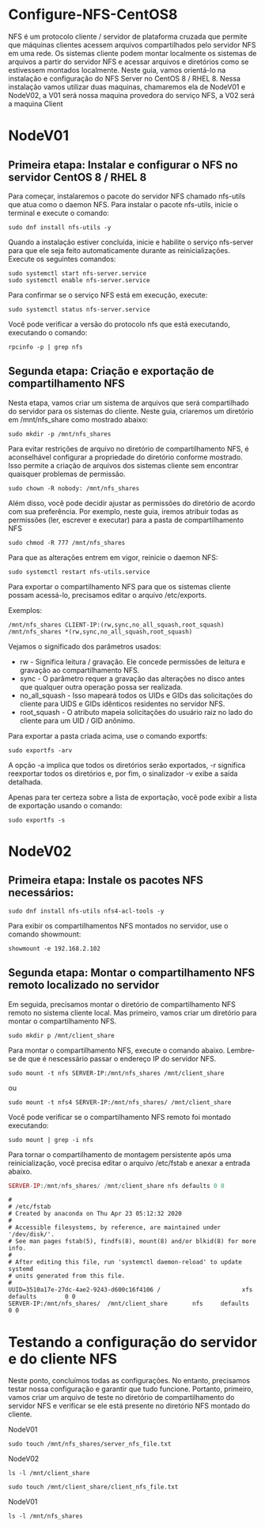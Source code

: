 # Configure-NFS-CentOS8
NFS é um protocolo cliente / servidor de plataforma cruzada que permite que máquinas clientes acessem arquivos compartilhados pelo servidor NFS em uma rede. Os sistemas cliente podem montar localmente os sistemas de arquivos a partir do servidor NFS e acessar arquivos e diretórios como se estivessem montados localmente. Neste guia, vamos orientá-lo na instalação e configuração do NFS Server no CentOS 8 / RHEL 8. Nessa instalação vamos utilizar duas maquinas, chamaremos ela de NodeV01 e NodeV02, a V01 será nossa maquina provedora do serviço NFS, a V02 será a maquina Client 

# NodeV01

## Primeira etapa: Instalar e configurar o NFS no servidor CentOS 8 / RHEL 8
Para começar, instalaremos o pacote do servidor NFS chamado nfs-utils que atua como o daemon NFS. Para instalar o pacote nfs-utils, inicie o terminal e execute o comando:

```console
sudo dnf install nfs-utils -y
```
Quando a instalação estiver concluída, inicie e habilite o serviço nfs-server para que ele seja feito automaticamente durante as reinicializações. Execute os seguintes comandos:

```console
sudo systemctl start nfs-server.service
sudo systemctl enable nfs-server.service
```

Para confirmar se o serviço NFS está em execução, execute:

```console
sudo systemctl status nfs-server.service
```

Você pode verificar a versão do protocolo nfs que está executando, executando o comando:

```console
rpcinfo -p | grep nfs
```

## Segunda etapa: Criação e exportação de compartilhamento NFS
Nesta etapa, vamos criar um sistema de arquivos que será compartilhado do servidor para os sistemas do cliente. Neste guia, criaremos um diretório em /mnt/nfs_share como mostrado abaixo:

```console
sudo mkdir -p /mnt/nfs_shares
```

Para evitar restrições de arquivo no diretório de compartilhamento NFS, é aconselhável configurar a propriedade do diretório conforme mostrado. Isso permite a criação de arquivos dos sistemas cliente sem encontrar quaisquer problemas de permissão.

```console
sudo chown -R nobody: /mnt/nfs_shares
```

Além disso, você pode decidir ajustar as permissões do diretório de acordo com sua preferência. Por exemplo, neste guia, iremos atribuir todas as permissões (ler, escrever e executar) para a pasta de compartilhamento NFS

```console
sudo chmod -R 777 /mnt/nfs_shares
```

Para que as alterações entrem em vigor, reinicie o daemon NFS:

```console
sudo systemctl restart nfs-utils.service
```

Para exportar o compartilhamento NFS para que os sistemas cliente possam acessá-lo, precisamos editar o arquivo /etc/exports. </br>

Exemplos: 
```properties
/mnt/nfs_shares CLIENT-IP:(rw,sync,no_all_squash,root_squash)
/mnt/nfs_shares *(rw,sync,no_all_squash,root_squash)
```
Vejamos o significado dos parâmetros usados:

- rw  - Significa leitura / gravação. Ele concede permissões de leitura e gravação ao compartilhamento NFS.
- sync - O parâmetro requer a gravação das alterações no disco antes que qualquer outra operação possa ser realizada.
- no_all_squash - Isso mapeará todos os UIDs e GIDs das solicitações do cliente para UIDS e GIDs idênticos residentes no servidor NFS.
- root_squash - O atributo mapeia solicitações do usuário raiz no lado do cliente para um UID / GID anônimo.

Para exportar a pasta criada acima, use o comando exportfs:

```console
sudo exportfs -arv
```

A opção -a implica que todos os diretórios serão exportados, -r significa reexportar todos os diretórios e, por fim, o sinalizador -v exibe a saída detalhada. </br>

Apenas para ter certeza sobre a lista de exportação, você pode exibir a lista de exportação usando o comando:

```console
sudo exportfs -s
```

# NodeV02

## Primeira etapa: Instale os pacotes NFS necessários: 

```console
sudo dnf install nfs-utils nfs4-acl-tools -y
```

Para exibir os compartilhamentos NFS montados no servidor, use o comando showmount:

```console
showmount -e 192.168.2.102
```

## Segunda etapa: Montar o compartilhamento NFS remoto localizado no servidor

Em seguida, precisamos montar o diretório de compartilhamento NFS remoto no sistema cliente local. Mas primeiro, vamos criar um diretório para montar o compartilhamento NFS.

```console
sudo mkdir p /mnt/client_share
```
Para montar o compartilhamento NFS, execute o comando abaixo. Lembre-se de que é nescessário passar o endereço IP do servidor NFS.

```console
sudo mount -t nfs SERVER-IP:/mnt/nfs_shares /mnt/client_share
```
ou
```console
sudo mount -t nfs4 SERVER-IP:/mnt/nfs_shares/ /mnt/client_share
```

Você pode verificar se o compartilhamento NFS remoto foi montado executando:
```console
sudo mount | grep -i nfs
```

Para tornar o compartilhamento de montagem persistente após uma reinicialização, você precisa editar o arquivo /etc/fstab e anexar a entrada abaixo.

```php
SERVER-IP:/mnt/nfs_shares/ /mnt/client_share nfs defaults 0 0
```
```properties
#
# /etc/fstab
# Created by anaconda on Thu Apr 23 05:12:32 2020
#
# Accessible filesystems, by reference, are maintained under '/dev/disk/'.
# See man pages fstab(5), findfs(8), mount(8) and/or blkid(8) for more info.
#
# After editing this file, run 'systemctl daemon-reload' to update systemd
# units generated from this file.
#
UUID=3510a17e-27dc-4ae2-9243-d600c16f4106 /                       xfs     defaults        0 0
SERVER-IP:/mnt/nfs_shares/  /mnt/client_share       nfs     defaults        0 0
```

# Testando a configuração do servidor e do cliente NFS

Neste ponto, concluímos todas as configurações. No entanto, precisamos testar nossa configuração e garantir que tudo funcione. Portanto, primeiro, vamos criar um arquivo de teste no diretório de compartilhamento do servidor NFS e verificar se ele está presente no diretório NFS montado do cliente.

NodeV01
```console
sudo touch /mnt/nfs_shares/server_nfs_file.txt
```

NodeV02
```console
ls -l /mnt/client_share
```
```console
sudo touch /mnt/client_share/client_nfs_file.txt
```

NodeV01
```console
ls -l /mnt/nfs_shares
```
